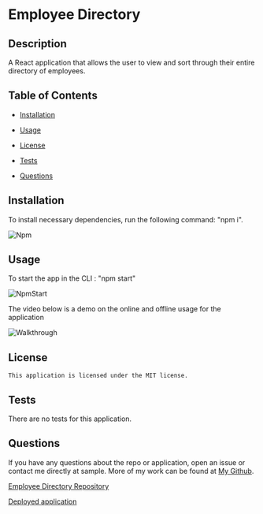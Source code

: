 # Employee Directory

## Description
A React application that allows the user to view and sort through their entire directory of employees.

  ## Table of Contents
  
  * [Installation](#installation)
  
  * [Usage](#usage)
  
  * [License](#license)

  * [Tests](#tests)
  
  * [Questions](#questions)
  
  ## Installation
  
  To install necessary dependencies, run the following command: "npm i".

  ![Npm]()

 
  ## Usage

To start the app in the CLI : "npm start"  

![NpmStart]()


The video below is a demo on the online and offline usage for the application

![Walkthrough]()


  

  ## License
    
    This application is licensed under the MIT license.
    

  ## Tests
  
  There are no tests for this application.
  
      
  ## Questions  

  If you have any questions about the repo or application, open an issue or contact me directly at sample. More of my work can be found at [My Github](https://github.com/brob92993).

  [Employee Directory Repository](https://github.com/brob92993/EmployeeDirectory.git)

  
  [Deployed application]()